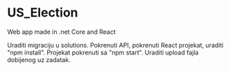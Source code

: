 # US_Election
Web app made in .net Core and React


Uraditi migraciju u solutions.
Pokrenuti API, pokrenuti React projekat, uraditi "npm install".
Projekat pokrenuti sa "npm start".
Uraditi upload fajla dobijenog uz zadatak.
